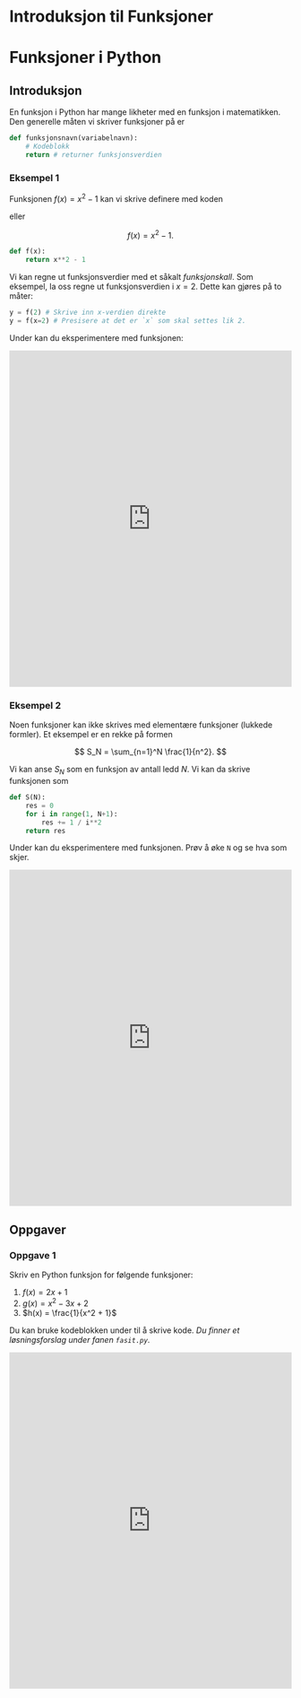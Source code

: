 # Introduksjon til Funksjoner

# Funksjoner i Python


## Introduksjon

En funksjon i Python har mange likheter med en funksjon i matematikken. Den generelle måten vi skriver funksjoner på er

```python
def funksjonsnavn(variabelnavn):
    # Kodeblokk
    return # returner funksjonsverdien
```

### Eksempel 1

Funksjonen $f(x) = x^2 - 1$ kan vi skrive definere med koden

eller 

$$
f(x) = x^2 - 1.
$$

```python
def f(x):
    return x**2 - 1
```

Vi kan regne ut funksjonsverdier med et såkalt *funksjonskall*. Som eksempel, la oss regne ut funksjonsverdien i $x = 2$. Dette kan gjøres på to måter:

```python
y = f(2) # Skrive inn x-verdien direkte
y = f(x=2) # Presisere at det er `x` som skal settes lik 2.
```


Under kan du eksperimentere med funksjonen:

<iframe src="https://trinket.io/embed/python/dd5bbfca3d" width="100%" height="600" frameborder="0" marginwidth="0" marginheight="0" allowfullscreen></iframe>


### Eksempel 2

Noen funksjoner kan ikke skrives med elementære funksjoner (lukkede formler). Et eksempel er en rekke på formen

$$
S_N = \sum_{n=1}^N \frac{1}{n^2}.
$$

Vi kan anse $S_N$ som en funksjon av antall ledd $N$. Vi kan da skrive funksjonen som

```python
def S(N):
    res = 0
    for i in range(1, N+1):
        res += 1 / i**2
    return res
```


Under kan du eksperimentere med funksjonen. Prøv å øke `N` og se hva som skjer.

<iframe src="https://trinket.io/embed/python/7a0bf0ce69" width="100%" height="600" frameborder="0" marginwidth="0" marginheight="0" allowfullscreen></iframe>



## Oppgaver

### Oppgave 1

Skriv en Python funksjon for følgende funksjoner:

1. $f(x) = 2x + 1$
2. $g(x) = x^2 - 3x + 2$
3. $h(x) = \frac{1}{x^2 + 1}$


Du kan bruke kodeblokken under til å skrive kode. *Du finner et løsningsforslag under fanen `fasit.py`.*

<iframe src="https://trinket.io/embed/python/2e17476d19" width="100%" height="600" frameborder="0" marginwidth="0" marginheight="0" allowfullscreen></iframe>